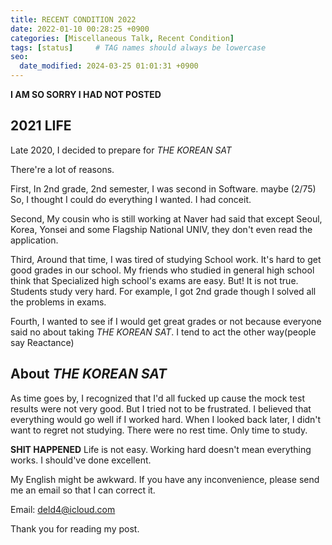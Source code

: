 ```yaml
---
title: RECENT CONDITION 2022
date: 2022-01-10 00:28:25 +0900
categories: [Miscellaneous Talk, Recent Condition]
tags: [status]     # TAG names should always be lowercase
seo:
  date_modified: 2024-03-25 01:01:31 +0900
---
```


**I AM SO SORRY I HAD NOT POSTED**



## 2021 LIFE

Late 2020, I decided to prepare for *THE KOREAN SAT*

There're a lot of reasons. 

First, In 2nd grade, 2nd semester, I was second in Software. maybe (2/75) So, I thought I could do everything I wanted. I had conceit.

Second, My cousin who is still working at Naver had said that except Seoul, Korea, Yonsei and some Flagship National UNIV, they don't even read the application.

Third, Around that time, I was tired of studying School work. It's hard to get good grades in our school. My friends who studied in general high school think that Specialized high school's exams are easy. But! It is not true. Students study very hard. For example, I got 2nd grade though I solved all the problems in exams.  

Fourth, I wanted to see if I would get great grades or not because everyone said no about taking *THE KOREAN SAT*. I tend to act the other way(people say Reactance)

## About *THE KOREAN SAT*

As time goes by, I recognized that I'd all fucked up cause the mock test results were not very good. But I tried not to be frustrated. I believed that everything would go well if I worked hard. When I looked back later, I didn't want to regret not studying. There were no rest time. Only time to study. 

**SHIT HAPPENED** Life is not easy. Working hard doesn't mean everything works. I should've done excellent. 

My English might be awkward. If you have any inconvenience, please send me an email so that I can correct it.

Email: deld4@icloud.com

Thank you for reading my post.